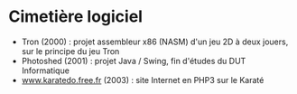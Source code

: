 # Cimetière logiciel

* Tron (2000) : projet assembleur x86 (NASM) d'un jeu 2D à deux jouers, sur le principe du jeu Tron
* Photoshed (2001) : projet Java / Swing, fin d'études du DUT Informatique
* www.karatedo.free.fr (2003) : site Internet en PHP3 sur le Karaté

